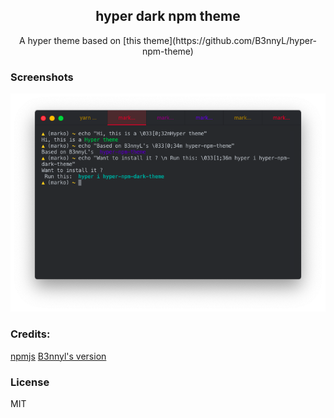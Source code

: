 <h2 align="center">hyper dark npm theme</h2>
<p align="center">A hyper theme based on
[this theme](https://github.com/B3nnyL/hyper-npm-theme) </p> 

### Screenshots

![general](./screenshot.png)

### Credits:

[npmjs](https://www.npmjs.com)
[B3nnyl's version](https://github.com/B3nnyL/hyper-npm-theme)

### License

MIT
